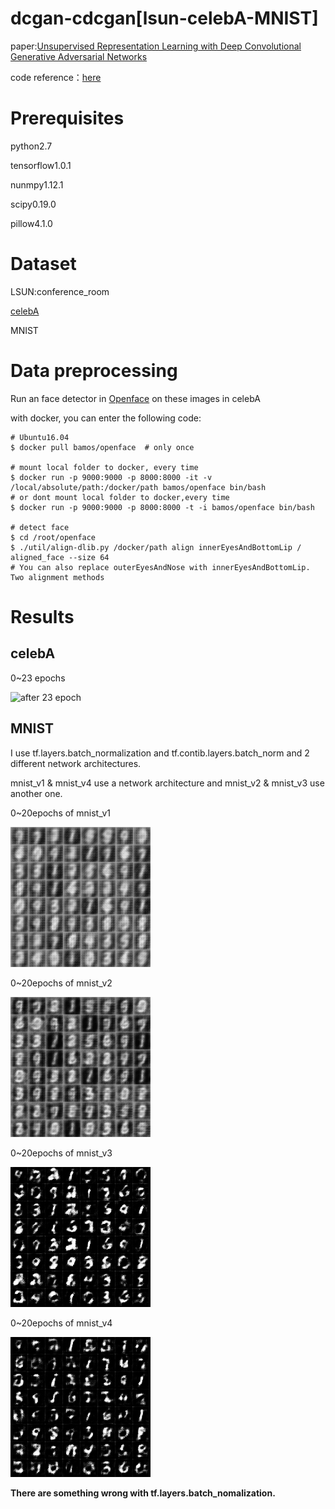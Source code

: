 # dcgan-cdcgan[lsun-celebA-MNIST]

paper:[Unsupervised Representation Learning with Deep Convolutional Generative Adversarial Networks](https://arxiv.org/abs/1511.06434)

code reference：[here](https://github.com/carpedm20/DCGAN-tensorflow)


# Prerequisites
python2.7

tensorflow1.0.1

nunmpy1.12.1

scipy0.19.0

pillow4.1.0

# Dataset

LSUN:conference_room

[celebA](http://mmlab.ie.cuhk.edu.hk/projects/CelebA.html)

MNIST

# Data preprocessing

Run an face detector in [Openface](https://cmusatyalab.github.io/openface/) on these images in celebA

with docker, you can enter the following code:
```
# Ubuntu16.04
$ docker pull bamos/openface  # only once

# mount local folder to docker, every time
$ docker run -p 9000:9000 -p 8000:8000 -it -v /local/absolute/path:/docker/path bamos/openface bin/bash
# or dont mount local folder to docker,every time
$ docker run -p 9000:9000 -p 8000:8000 -t -i bamos/openface bin/bash

# detect face
$ cd /root/openface
$ ./util/align-dlib.py /docker/path align innerEyesAndBottomLip / aligned_face --size 64
# You can also replace outerEyesAndNose with innerEyesAndBottomLip. Two alignment methods

```

# Results

## celebA

0~23 epochs

![after 23 epoch](https://github.com/xhygh/dcgan-cdcgan-lsun-celebA-MNIST-/blob/master/img/celebA_23epoch.gif?raw=true)


## MNIST

I use tf.layers.batch_normalization and tf.contib.layers.batch_norm and 2 different network architectures.

mnist_v1 & mnist_v4 use a network architecture and mnist_v2 & mnist_v3 use another one.

0~20epochs of mnist_v1

![mnist_v1](https://github.com/xhygh/dcgan-cdcgan-lsun-celebA-MNIST-/blob/master/img/mnist_v1_epoch20.gif?raw=true)

0~20epochs of mnist_v2

![mnist_v2](https://github.com/xhygh/dcgan-cdcgan-lsun-celebA-MNIST-/blob/master/img/mnist_v2_epoch20.gif?raw=true)

0~20epochs of mnist_v3

![mnist_v3](https://github.com/xhygh/dcgan-cdcgan-lsun-celebA-MNIST-/blob/master/img/mnist_v3_epoch20.gif?raw=true)

0~20epochs of mnist_v4

![mnist_v4](https://github.com/xhygh/dcgan-cdcgan-lsun-celebA-MNIST-/blob/master/img/mnist_v4_epoch20.gif?raw=true)


**There are something wrong with tf.layers.batch_nomalization.**




